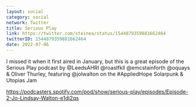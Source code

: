 ```yaml
---
layout: social
category: social
network: Twitter
title: Serious Play
link: https://twitter.com/steinea/status/1544879359881662464
twitterID: 1544879359881662464
date: 2022-07-06
---
```


I missed it when it first aired in January, but this is a great episode of the Serious Play podcast by @LeedsAHRI @roastfkll @emcstainforth @oquays & Oliver Thurley, featuring @jolwalton on the #AppliedHope Solarpunk & Utopias Jam

<https://podcasters.spotify.com/pod/show/serious-play/episodes/Episode-2-Jo-Lindsay-Walton-e1dj2qs>
